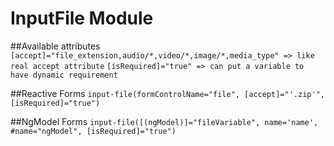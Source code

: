 # InputFile Module

##Available attributes
`[accept]="file_extension,audio/*,video/*,image/*,media_type" => like real accept attribute`
`[isRequired]="true" => can put a variable to have dynamic requirement`

##Reactive Forms
```input-file(formControlName="file", [accept]="'.zip'", [isRequired]="true")```

##NgModel Forms
```input-file([(ngModel)]="fileVariable", name='name', #name="ngModel", [isRequired]="true")```
